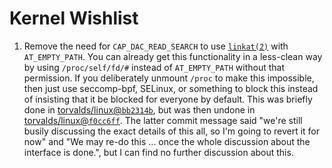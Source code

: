 # Kernel Wishlist

1. Remove the need for `CAP_DAC_READ_SEARCH` to use [`linkat(2)`](http://man7.org/linux/man-pages/man2/linkat.2.html) with `AT_EMPTY_PATH`. You can already get this functionality in a less-clean way by using `/proc/self/fd/#` instead of `AT_EMPTY_PATH` without that permission. If you deliberately unmount `/proc` to make this impossible, then just use seccomp-bpf, SELinux, or something to block this instead of insisting that it be blocked for everyone by default. This was briefly done in [torvalds/linux@`bb2314b`](https://github.com/torvalds/linux/commit/bb2314b), but was then undone in [torvalds/linux@`f0cc6ff`](https://github.com/torvalds/linux/commit/f0cc6ff). The latter commit message said "we're still busily discussing the exact details of this all, so I'm going to revert it for now" and "We may re-do this ... once the whole discussion about the interface is done.", but I can find no further discussion about this.
